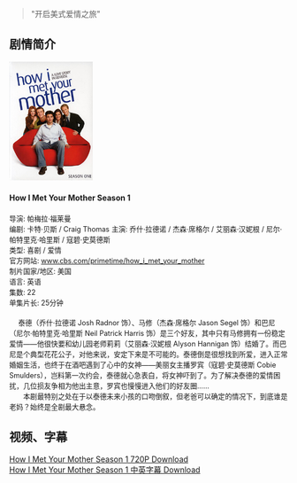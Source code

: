 <link href="https://cdn.bootcss.com/bootstrap/3.3.7/css/bootstrap.min.css" rel="stylesheet">
<style>.media-body small{font-size:90%;} .intro{font-size:90%}</style>

> "开启美式爱情之旅"

## 剧情简介

<div class="media">
    <div class="media-left" style="width:30%;max-width:250px;padding-right:20px;">
        <img class="media-object" src="img/himyms1-poster.jpg" />
    </div>
    <div class="media-body">
        <h4 class="media-heading">How I Met Your Mother Season 1</h4>
        <small>导演: 帕梅拉·福莱曼</small><br/>
        <small>编剧: 卡特·贝斯 / Craig Thomas</small>
        <small>主演: 乔什·拉德诺 / 杰森·席格尔 / 艾丽森·汉妮根 / 尼尔·帕特里克·哈里斯 / 寇碧·史莫德斯</small><br/>
        <small>类型: 喜剧 / 爱情</small><br/>
        <small>官方网站: <a href="http://www.cbs.com/primetime/how_i_met_your_mother">www.cbs.com/primetime/how_i_met_your_mother</a></small><br/>
        <small>制片国家/地区: 美国</small><br/>
        <small>语言: 英语</small><br/>
        <small>集数: 22</small><br/>
        <small>单集片长: 25分钟</small><br/>
    </div>
</div>

<br/>

<small class="intro">
　  泰德（乔什·拉德诺 Josh Radnor 饰）、马修（杰森·席格尔 Jason Segel 饰）和巴尼（尼尔·帕特里克·哈里斯 Neil Patrick Harris 饰）是三个好友，其中只有马修拥有一份稳定爱情——他很快要和幼儿园老师莉莉（艾丽森·汉妮根 Alyson Hannigan 饰）结婚了。而巴尼是个典型花花公子，对他来说，安定下来是不可能的。泰德倒是很想找到所爱，进入正常婚姻生活，也终于在酒吧遇到了心中的女神——美丽女主播罗宾（寇碧·史莫德斯 Cobie Smulders），岂料第一次约会，泰德就心急表白，将女神吓到了。为了解决泰德的爱情困扰，几位损友争相为他出主意，罗宾也慢慢进入他们的好友圈…… <br/>
　　本剧最特别之处在于以泰德未来小孩的口吻倒叙，但老爸可以确定的情况下，到底谁是老妈？始终是全剧最大悬念。
</small>

## 视频、字幕

[How I Met Your Mother Season 1 720P Download](http://www.kmeiju.net/archives/504.html#download)<br>
[How I Met Your Mother Season 1 中英字幕 Download](/res/himyms1_subtitle.zip)
